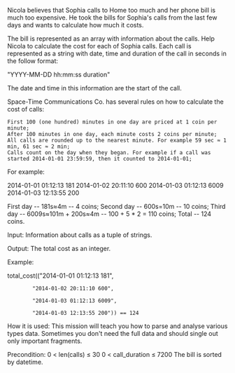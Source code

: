  Nicola believes that Sophia calls to Home too much and her phone bill is much too expensive. He took the bills for Sophia's calls from the last few days and wants to calculate how much it costs.

The bill is represented as an array with information about the calls. Help Nicola to calculate the cost for each of Sophia calls. Each call is represented as a string with date, time and duration of the call in seconds in the follow format:

"YYYY-MM-DD hh:mm:ss duration"

The date and time in this information are the start of the call.

Space-Time Communications Co. has several rules on how to calculate the cost of calls:

    First 100 (one hundred) minutes in one day are priced at 1 coin per minute;
    After 100 minutes in one day, each minute costs 2 coins per minute;
    All calls are rounded up to the nearest minute. For example 59 sec ≈ 1 min, 61 sec ≈ 2 min;
    Calls count on the day when they began. For example if a call was started 2014-01-01 23:59:59, then it counted to 2014-01-01;

For example:

2014-01-01 01:12:13 181
2014-01-02 20:11:10 600
2014-01-03 01:12:13 6009
2014-01-03 12:13:55 200

First day -- 181s≈4m -- 4 coins;
Second day -- 600s=10m -- 10 coins;
Third day -- 6009s≈101m + 200s≈4m -- 100 + 5 * 2 = 110 coins;
Total -- 124 coins.

Input: Information about calls as a tuple of strings.

Output: The total cost as an integer.

Example:

total_cost(("2014-01-01 01:12:13 181",

            "2014-01-02 20:11:10 600",

            "2014-01-03 01:12:13 6009",

            "2014-01-03 12:13:55 200")) == 124


How it is used: This mission will teach you how to parse and analyse various types data. Sometimes you don't need the full data and should single out only important fragments.

Precondition: 0 < len(calls) ≤ 30
0 < call_duration ≤ 7200
The bill is sorted by datetime. 